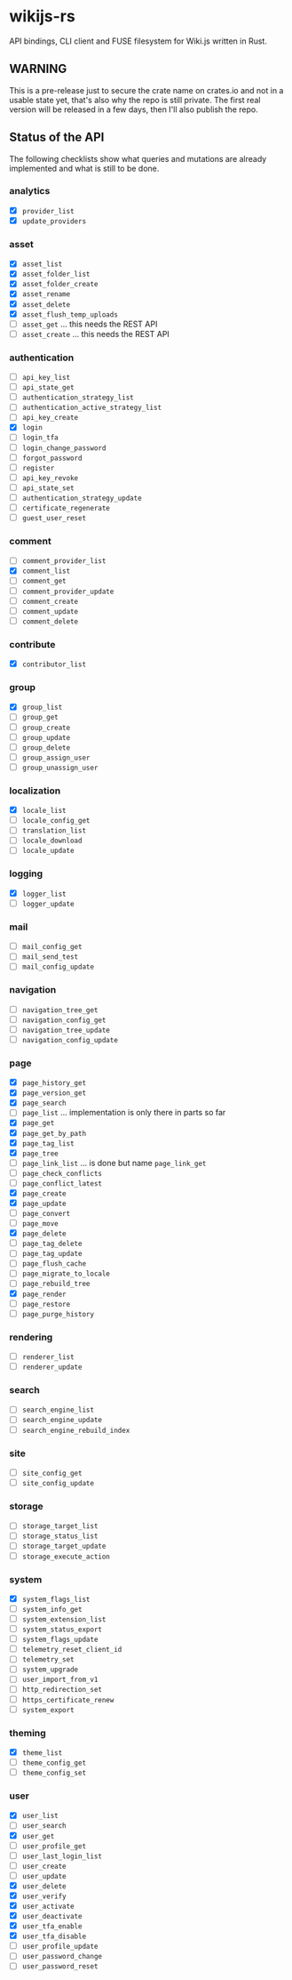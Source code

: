 # wikijs-rs
API bindings, CLI client and FUSE filesystem for Wiki.js written in Rust.

## WARNING
This is a pre-release just to secure the crate name on crates.io and not
in a usable state yet, that's also why the repo is still private. The first
real version will be released in a few days, then I'll also publish the repo.

## Status of the API
The following checklists show what queries and mutations are already
implemented and what is still to be done.

### analytics
- [x] `provider_list`
- [x] `update_providers`

### asset
- [x] `asset_list`
- [x] `asset_folder_list`
- [x] `asset_folder_create`
- [x] `asset_rename`
- [x] `asset_delete`
- [x] `asset_flush_temp_uploads`
- [ ] `asset_get` ... this needs the REST API
- [ ] `asset_create` ... this needs the REST API

### authentication
- [ ] `api_key_list`
- [ ] `api_state_get`
- [ ] `authentication_strategy_list`
- [ ] `authentication_active_strategy_list`
- [ ] `api_key_create`
- [x] `login`
- [ ] `login_tfa`
- [ ] `login_change_password`
- [ ] `forgot_password`
- [ ] `register`
- [ ] `api_key_revoke`
- [ ] `api_state_set`
- [ ] `authentication_strategy_update`
- [ ] `certificate_regenerate`
- [ ] `guest_user_reset`

### comment
- [ ] `comment_provider_list`
- [x] `comment_list`
- [ ] `comment_get`
- [ ] `comment_provider_update`
- [ ] `comment_create`
- [ ] `comment_update`
- [ ] `comment_delete`

### contribute
- [x] `contributor_list`

### group
- [x] `group_list`
- [ ] `group_get`
- [ ] `group_create`
- [ ] `group_update`
- [ ] `group_delete`
- [ ] `group_assign_user`
- [ ] `group_unassign_user`

### localization
- [x] `locale_list`
- [ ] `locale_config_get`
- [ ] `translation_list`
- [ ] `locale_download`
- [ ] `locale_update`

### logging
- [x] `logger_list`
- [ ] `logger_update`

### mail
- [ ] `mail_config_get`
- [ ] `mail_send_test`
- [ ] `mail_config_update`

### navigation
- [ ] `navigation_tree_get`
- [ ] `navigation_config_get`
- [ ] `navigation_tree_update`
- [ ] `navigation_config_update`

### page
- [x] `page_history_get`
- [x] `page_version_get`
- [x] `page_search`
- [ ] `page_list` ... implementation is only there in parts so far
- [x] `page_get`
- [x] `page_get_by_path`
- [x] `page_tag_list`
- [x] `page_tree`
- [ ] `page_link_list` ... is done but name `page_link_get`
- [ ] `page_check_conflicts`
- [ ] `page_conflict_latest`
- [x] `page_create`
- [x] `page_update`
- [ ] `page_convert`
- [ ] `page_move`
- [x] `page_delete`
- [ ] `page_tag_delete`
- [ ] `page_tag_update`
- [ ] `page_flush_cache`
- [ ] `page_migrate_to_locale`
- [ ] `page_rebuild_tree`
- [x] `page_render`
- [ ] `page_restore`
- [ ] `page_purge_history`

### rendering
- [ ] `renderer_list`
- [ ] `renderer_update`

### search
- [ ] `search_engine_list`
- [ ] `search_engine_update`
- [ ] `search_engine_rebuild_index`

### site
- [ ] `site_config_get`
- [ ] `site_config_update`

### storage
- [ ] `storage_target_list`
- [ ] `storage_status_list`
- [ ] `storage_target_update`
- [ ] `storage_execute_action`

### system
- [x] `system_flags_list`
- [ ] `system_info_get`
- [ ] `system_extension_list`
- [ ] `system_status_export`
- [ ] `system_flags_update`
- [ ] `telemetry_reset_client_id`
- [ ] `telemetry_set`
- [ ] `system_upgrade`
- [ ] `user_import_from_v1`
- [ ] `http_redirection_set`
- [ ] `https_certificate_renew`
- [ ] `system_export`

### theming
- [x] `theme_list`
- [ ] `theme_config_get`
- [ ] `theme_config_set`

### user
- [x] `user_list`
- [ ] `user_search`
- [x] `user_get`
- [ ] `user_profile_get`
- [ ] `user_last_login_list`
- [ ] `user_create`
- [ ] `user_update`
- [x] `user_delete`
- [x] `user_verify`
- [x] `user_activate`
- [x] `user_deactivate`
- [x] `user_tfa_enable`
- [x] `user_tfa_disable`
- [ ] `user_profile_update`
- [ ] `user_password_change`
- [ ] `user_password_reset`
